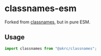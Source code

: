 # classnames-esm

Forked from [classnames](https://github.com/JedWatson/classnames), but in pure ESM.

## Usage

```ts
import classnames from "@akrc/classnames";
```
